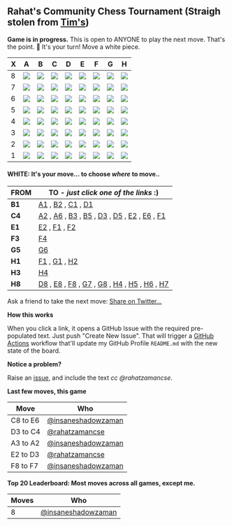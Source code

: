 
## Rahat's Community Chess Tournament (Straigh stolen from [Tim's](https://github.com/timburgan/timburgan))

**Game is in progress.** This is open to ANYONE to play the next move. That's the point. :wave:  It's your turn! Move a white piece.

| X | A | B | C | D | E | F | G | H |
| - | - | - | - | - | - | - | - | - |
| 8 | ![](https://raw.githubusercontent.com/rahatzamancse/github-chess/master/chess_images/blank.png) | ![](https://raw.githubusercontent.com/rahatzamancse/github-chess/master/chess_images/r.png) | ![](https://raw.githubusercontent.com/rahatzamancse/github-chess/master/chess_images/blank.png) | ![](https://raw.githubusercontent.com/rahatzamancse/github-chess/master/chess_images/q.png) | ![](https://raw.githubusercontent.com/rahatzamancse/github-chess/master/chess_images/blank.png) | ![](https://raw.githubusercontent.com/rahatzamancse/github-chess/master/chess_images/blank.png) | ![](https://raw.githubusercontent.com/rahatzamancse/github-chess/master/chess_images/blank.png) | ![](https://raw.githubusercontent.com/rahatzamancse/github-chess/master/chess_images/Q.png) |
| 7 | ![](https://raw.githubusercontent.com/rahatzamancse/github-chess/master/chess_images/blank.png) | ![](https://raw.githubusercontent.com/rahatzamancse/github-chess/master/chess_images/blank.png) | ![](https://raw.githubusercontent.com/rahatzamancse/github-chess/master/chess_images/blank.png) | ![](https://raw.githubusercontent.com/rahatzamancse/github-chess/master/chess_images/blank.png) | ![](https://raw.githubusercontent.com/rahatzamancse/github-chess/master/chess_images/blank.png) | ![](https://raw.githubusercontent.com/rahatzamancse/github-chess/master/chess_images/k.png) | ![](https://raw.githubusercontent.com/rahatzamancse/github-chess/master/chess_images/blank.png) | ![](https://raw.githubusercontent.com/rahatzamancse/github-chess/master/chess_images/blank.png) |
| 6 | ![](https://raw.githubusercontent.com/rahatzamancse/github-chess/master/chess_images/blank.png) | ![](https://raw.githubusercontent.com/rahatzamancse/github-chess/master/chess_images/blank.png) | ![](https://raw.githubusercontent.com/rahatzamancse/github-chess/master/chess_images/blank.png) | ![](https://raw.githubusercontent.com/rahatzamancse/github-chess/master/chess_images/blank.png) | ![](https://raw.githubusercontent.com/rahatzamancse/github-chess/master/chess_images/b.png) | ![](https://raw.githubusercontent.com/rahatzamancse/github-chess/master/chess_images/P.png) | ![](https://raw.githubusercontent.com/rahatzamancse/github-chess/master/chess_images/blank.png) | ![](https://raw.githubusercontent.com/rahatzamancse/github-chess/master/chess_images/blank.png) |
| 5 | ![](https://raw.githubusercontent.com/rahatzamancse/github-chess/master/chess_images/blank.png) | ![](https://raw.githubusercontent.com/rahatzamancse/github-chess/master/chess_images/blank.png) | ![](https://raw.githubusercontent.com/rahatzamancse/github-chess/master/chess_images/blank.png) | ![](https://raw.githubusercontent.com/rahatzamancse/github-chess/master/chess_images/blank.png) | ![](https://raw.githubusercontent.com/rahatzamancse/github-chess/master/chess_images/blank.png) | ![](https://raw.githubusercontent.com/rahatzamancse/github-chess/master/chess_images/blank.png) | ![](https://raw.githubusercontent.com/rahatzamancse/github-chess/master/chess_images/P.png) | ![](https://raw.githubusercontent.com/rahatzamancse/github-chess/master/chess_images/blank.png) |
| 4 | ![](https://raw.githubusercontent.com/rahatzamancse/github-chess/master/chess_images/p.png) | ![](https://raw.githubusercontent.com/rahatzamancse/github-chess/master/chess_images/blank.png) | ![](https://raw.githubusercontent.com/rahatzamancse/github-chess/master/chess_images/B.png) | ![](https://raw.githubusercontent.com/rahatzamancse/github-chess/master/chess_images/blank.png) | ![](https://raw.githubusercontent.com/rahatzamancse/github-chess/master/chess_images/blank.png) | ![](https://raw.githubusercontent.com/rahatzamancse/github-chess/master/chess_images/blank.png) | ![](https://raw.githubusercontent.com/rahatzamancse/github-chess/master/chess_images/blank.png) | ![](https://raw.githubusercontent.com/rahatzamancse/github-chess/master/chess_images/blank.png) |
| 3 | ![](https://raw.githubusercontent.com/rahatzamancse/github-chess/master/chess_images/blank.png) | ![](https://raw.githubusercontent.com/rahatzamancse/github-chess/master/chess_images/blank.png) | ![](https://raw.githubusercontent.com/rahatzamancse/github-chess/master/chess_images/blank.png) | ![](https://raw.githubusercontent.com/rahatzamancse/github-chess/master/chess_images/blank.png) | ![](https://raw.githubusercontent.com/rahatzamancse/github-chess/master/chess_images/blank.png) | ![](https://raw.githubusercontent.com/rahatzamancse/github-chess/master/chess_images/P.png) | ![](https://raw.githubusercontent.com/rahatzamancse/github-chess/master/chess_images/blank.png) | ![](https://raw.githubusercontent.com/rahatzamancse/github-chess/master/chess_images/P.png) |
| 2 | ![](https://raw.githubusercontent.com/rahatzamancse/github-chess/master/chess_images/p.png) | ![](https://raw.githubusercontent.com/rahatzamancse/github-chess/master/chess_images/p.png) | ![](https://raw.githubusercontent.com/rahatzamancse/github-chess/master/chess_images/blank.png) | ![](https://raw.githubusercontent.com/rahatzamancse/github-chess/master/chess_images/blank.png) | ![](https://raw.githubusercontent.com/rahatzamancse/github-chess/master/chess_images/blank.png) | ![](https://raw.githubusercontent.com/rahatzamancse/github-chess/master/chess_images/blank.png) | ![](https://raw.githubusercontent.com/rahatzamancse/github-chess/master/chess_images/blank.png) | ![](https://raw.githubusercontent.com/rahatzamancse/github-chess/master/chess_images/blank.png) |
| 1 | ![](https://raw.githubusercontent.com/rahatzamancse/github-chess/master/chess_images/blank.png) | ![](https://raw.githubusercontent.com/rahatzamancse/github-chess/master/chess_images/R.png) | ![](https://raw.githubusercontent.com/rahatzamancse/github-chess/master/chess_images/blank.png) | ![](https://raw.githubusercontent.com/rahatzamancse/github-chess/master/chess_images/blank.png) | ![](https://raw.githubusercontent.com/rahatzamancse/github-chess/master/chess_images/K.png) | ![](https://raw.githubusercontent.com/rahatzamancse/github-chess/master/chess_images/blank.png) | ![](https://raw.githubusercontent.com/rahatzamancse/github-chess/master/chess_images/blank.png) | ![](https://raw.githubusercontent.com/rahatzamancse/github-chess/master/chess_images/R.png) |

#### **WHITE:** It's your move... to choose _where_ to move..

| FROM | TO - _just click one of the links_ :) |
| ---- | -- |
| **B1** | [A1](https://github.com/rahatzamancse/github-chess/issues/new?title=chess%7Cmove%7Cb1a1%7C267&body=Just+push+%27Submit+new+issue%27.+You+don%27t+need+to+do+anything+else.) , [B2](https://github.com/rahatzamancse/github-chess/issues/new?title=chess%7Cmove%7Cb1b2%7C267&body=Just+push+%27Submit+new+issue%27.+You+don%27t+need+to+do+anything+else.) , [C1](https://github.com/rahatzamancse/github-chess/issues/new?title=chess%7Cmove%7Cb1c1%7C267&body=Just+push+%27Submit+new+issue%27.+You+don%27t+need+to+do+anything+else.) , [D1](https://github.com/rahatzamancse/github-chess/issues/new?title=chess%7Cmove%7Cb1d1%7C267&body=Just+push+%27Submit+new+issue%27.+You+don%27t+need+to+do+anything+else.) |
| **C4** | [A2](https://github.com/rahatzamancse/github-chess/issues/new?title=chess%7Cmove%7Cc4a2%7C267&body=Just+push+%27Submit+new+issue%27.+You+don%27t+need+to+do+anything+else.) , [A6](https://github.com/rahatzamancse/github-chess/issues/new?title=chess%7Cmove%7Cc4a6%7C267&body=Just+push+%27Submit+new+issue%27.+You+don%27t+need+to+do+anything+else.) , [B3](https://github.com/rahatzamancse/github-chess/issues/new?title=chess%7Cmove%7Cc4b3%7C267&body=Just+push+%27Submit+new+issue%27.+You+don%27t+need+to+do+anything+else.) , [B5](https://github.com/rahatzamancse/github-chess/issues/new?title=chess%7Cmove%7Cc4b5%7C267&body=Just+push+%27Submit+new+issue%27.+You+don%27t+need+to+do+anything+else.) , [D3](https://github.com/rahatzamancse/github-chess/issues/new?title=chess%7Cmove%7Cc4d3%7C267&body=Just+push+%27Submit+new+issue%27.+You+don%27t+need+to+do+anything+else.) , [D5](https://github.com/rahatzamancse/github-chess/issues/new?title=chess%7Cmove%7Cc4d5%7C267&body=Just+push+%27Submit+new+issue%27.+You+don%27t+need+to+do+anything+else.) , [E2](https://github.com/rahatzamancse/github-chess/issues/new?title=chess%7Cmove%7Cc4e2%7C267&body=Just+push+%27Submit+new+issue%27.+You+don%27t+need+to+do+anything+else.) , [E6](https://github.com/rahatzamancse/github-chess/issues/new?title=chess%7Cmove%7Cc4e6%7C267&body=Just+push+%27Submit+new+issue%27.+You+don%27t+need+to+do+anything+else.) , [F1](https://github.com/rahatzamancse/github-chess/issues/new?title=chess%7Cmove%7Cc4f1%7C267&body=Just+push+%27Submit+new+issue%27.+You+don%27t+need+to+do+anything+else.) |
| **E1** | [E2](https://github.com/rahatzamancse/github-chess/issues/new?title=chess%7Cmove%7Ce1e2%7C267&body=Just+push+%27Submit+new+issue%27.+You+don%27t+need+to+do+anything+else.) , [F1](https://github.com/rahatzamancse/github-chess/issues/new?title=chess%7Cmove%7Ce1f1%7C267&body=Just+push+%27Submit+new+issue%27.+You+don%27t+need+to+do+anything+else.) , [F2](https://github.com/rahatzamancse/github-chess/issues/new?title=chess%7Cmove%7Ce1f2%7C267&body=Just+push+%27Submit+new+issue%27.+You+don%27t+need+to+do+anything+else.) |
| **F3** | [F4](https://github.com/rahatzamancse/github-chess/issues/new?title=chess%7Cmove%7Cf3f4%7C267&body=Just+push+%27Submit+new+issue%27.+You+don%27t+need+to+do+anything+else.) |
| **G5** | [G6](https://github.com/rahatzamancse/github-chess/issues/new?title=chess%7Cmove%7Cg5g6%7C267&body=Just+push+%27Submit+new+issue%27.+You+don%27t+need+to+do+anything+else.) |
| **H1** | [F1](https://github.com/rahatzamancse/github-chess/issues/new?title=chess%7Cmove%7Ch1f1%7C267&body=Just+push+%27Submit+new+issue%27.+You+don%27t+need+to+do+anything+else.) , [G1](https://github.com/rahatzamancse/github-chess/issues/new?title=chess%7Cmove%7Ch1g1%7C267&body=Just+push+%27Submit+new+issue%27.+You+don%27t+need+to+do+anything+else.) , [H2](https://github.com/rahatzamancse/github-chess/issues/new?title=chess%7Cmove%7Ch1h2%7C267&body=Just+push+%27Submit+new+issue%27.+You+don%27t+need+to+do+anything+else.) |
| **H3** | [H4](https://github.com/rahatzamancse/github-chess/issues/new?title=chess%7Cmove%7Ch3h4%7C267&body=Just+push+%27Submit+new+issue%27.+You+don%27t+need+to+do+anything+else.) |
| **H8** | [D8](https://github.com/rahatzamancse/github-chess/issues/new?title=chess%7Cmove%7Ch8d8%7C267&body=Just+push+%27Submit+new+issue%27.+You+don%27t+need+to+do+anything+else.) , [E8](https://github.com/rahatzamancse/github-chess/issues/new?title=chess%7Cmove%7Ch8e8%7C267&body=Just+push+%27Submit+new+issue%27.+You+don%27t+need+to+do+anything+else.) , [F8](https://github.com/rahatzamancse/github-chess/issues/new?title=chess%7Cmove%7Ch8f8%7C267&body=Just+push+%27Submit+new+issue%27.+You+don%27t+need+to+do+anything+else.) , [G7](https://github.com/rahatzamancse/github-chess/issues/new?title=chess%7Cmove%7Ch8g7%7C267&body=Just+push+%27Submit+new+issue%27.+You+don%27t+need+to+do+anything+else.) , [G8](https://github.com/rahatzamancse/github-chess/issues/new?title=chess%7Cmove%7Ch8g8%7C267&body=Just+push+%27Submit+new+issue%27.+You+don%27t+need+to+do+anything+else.) , [H4](https://github.com/rahatzamancse/github-chess/issues/new?title=chess%7Cmove%7Ch8h4%7C267&body=Just+push+%27Submit+new+issue%27.+You+don%27t+need+to+do+anything+else.) , [H5](https://github.com/rahatzamancse/github-chess/issues/new?title=chess%7Cmove%7Ch8h5%7C267&body=Just+push+%27Submit+new+issue%27.+You+don%27t+need+to+do+anything+else.) , [H6](https://github.com/rahatzamancse/github-chess/issues/new?title=chess%7Cmove%7Ch8h6%7C267&body=Just+push+%27Submit+new+issue%27.+You+don%27t+need+to+do+anything+else.) , [H7](https://github.com/rahatzamancse/github-chess/issues/new?title=chess%7Cmove%7Ch8h7%7C267&body=Just+push+%27Submit+new+issue%27.+You+don%27t+need+to+do+anything+else.) |

Ask a friend to take the next move: [Share on Twitter...](https://twitter.com/share?text=I'm+playing+chess+on+a+GitHub+Profile+Readme!+Can+you+please+take+the+next+move+at+https://github.com/rahatzamancse/github-chess)

**How this works**

When you click a link, it opens a GitHub Issue with the required pre-populated text. Just push "Create New Issue". That will trigger a [GitHub Actions](https://github.blog/2020-07-03-github-action-hero-casey-lee/#getting-started-with-github-actions) workflow that'll update my GitHub Profile `README.md` with the new state of the board.

**Notice a problem?**

Raise an [issue](https://github.com/rahatzamancse/github-chess/issues), and include the text _cc @rahatzamancse_.

**Last few moves, this game**

| Move  | Who |
| ----- | --- |
| C8 to E6 | [@insaneshadowzaman](https://github.com/insaneshadowzaman) |
| D3 to C4 | [@rahatzamancse](https://github.com/rahatzamancse) |
| A3 to A2 | [@insaneshadowzaman](https://github.com/insaneshadowzaman) |
| E2 to D3 | [@rahatzamancse](https://github.com/rahatzamancse) |
| F8 to F7 | [@insaneshadowzaman](https://github.com/insaneshadowzaman) |

**Top 20 Leaderboard: Most moves across all games, except me.**

| Moves | Who |
| ----- | --- |
| 8 | [@insaneshadowzaman](https://github.com/insaneshadowzaman) |
